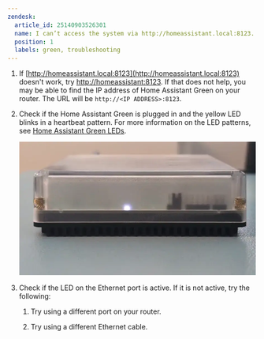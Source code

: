 ```yaml
---
zendesk:
  article_id: 25140903526301
  name: I can’t access the system via http://homeassistant.local:8123.
  position: 1
  labels: green, troubleshooting
---
```


1. If [http://homeassistant.local:8123](http://homeassistant.local:8123) doesn't work, try [http://homeassistant:8123](http://homeassistant:8123). If that does not help, you may be able to find the IP address of Home Assistant Green on your router. The URL will be `http://<IP ADDRESS>:8123`.

2. Check if the Home Assistant Green is plugged in and the yellow LED blinks in a heartbeat pattern. For more information on the LED patterns, see [Home Assistant Green LEDs](https://green.home-assistant.io/documentation/green-leds/).

    ![Clip showing the yellow LED blinking in a heartbeat pattern](/static/img/green/green_yellow_led_heartbeat.webp)

3. Check if the LED on the Ethernet port is active. If it is not active, try the following:

    1. Try using a different port on your router.

    2. Try using a different Ethernet cable.

